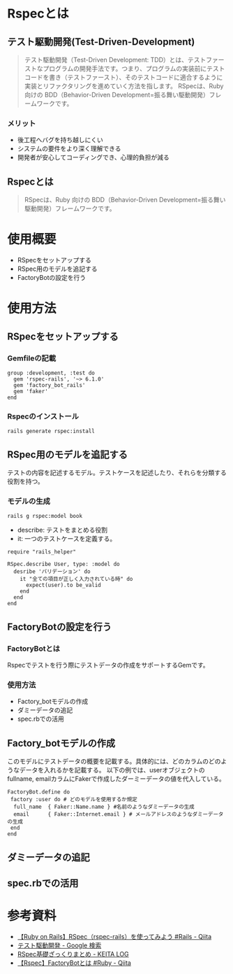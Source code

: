 # Rspecとは
## テスト駆動開発(Test-Driven-Development)
> テスト駆動開発（Test-Driven Development: TDD）とは、テストファーストなプログラムの開発手法です。つまり、プログラムの実装前にテストコードを書き（テストファースト）、そのテストコードに適合するように実装とリファクタリングを進めていく方法を指します。
> RSpecは、Ruby 向けの BDD（Behavior-Driven Development=振る舞い駆動開発）フレームワークです。

### メリット
- 後工程へバグを持ち越しにくい
- システムの要件をより深く理解できる
- 開発者が安心してコーディングでき、心理的負担が減る

## Rspecとは
> RSpecは、Ruby 向けの BDD（Behavior-Driven Development=振る舞い駆動開発）フレームワークです。

# 使用概要
- RSpecをセットアップする
- RSpec用のモデルを追記する
- FactoryBotの設定を行う

# 使用方法

## RSpecをセットアップする
### Gemfileの記載

```
group :development, :test do
  gem 'rspec-rails', '~> 6.1.0'
  gem 'factory_bot_rails'
  gem 'faker'
end
```

### Rspecのインストール
``rails generate rspec:install``

## RSpec用のモデルを追記する
テストの内容を記述するモデル。テストケースを記述したり、それらを分類する役割を持つ。

### モデルの生成 
`rails g rspec:model book`

- describe: テストをまとめる役割
- it: 一つのテストケースを定義する。

```
require "rails_helper"

RSpec.describe User, type: :model do
  desribe 'バリデーション' do
    it "全ての項目が正しく入力されている時" do
      expect(user).to be_valid
    end
  end
end
```

## FactoryBotの設定を行う
### FactoryBotとは
Rspecでテストを行う際にテストデータの作成をサポートするGemです。

### 使用方法
- Factory_botモデルの作成
- ダミーデータの追記
- spec.rbでの活用


## Factory_botモデルの作成
このモデルにテストデータの概要を記載する。具体的には、どのカラムのどのようなデータを入れるかを記載する。
以下の例では、userオブジェクトのfullname, emailカラムにFakerで作成したダーミーデータの値を代入している。

```
FactoryBot.define do 
 factory :user do # どのモデルを使用するか規定
  full_name  { Faker::Name.name } #名前のようなダミーデータの生成
  email      { Faker::Internet.email } # メールアドレスのようなダミーデータの生成
 end
end
```

## ダミーデータの追記


## spec.rbでの活用

# 参考資料
- [【Ruby on Rails】RSpec（rspec-rails）を使ってみよう #Rails - Qiita](https://qiita.com/ukwhatn/items/468d2ee700f79b7c5587)
- [テスト駆動開発 - Google 検索](https://www.google.com/search?client=firefox-b-d&q=%E3%83%86%E3%82%B9%E3%83%88%E9%A7%86%E5%8B%95%E9%96%8B%E7%99%BA)
- [RSpec基礎ざっくりまとめ - KEITA LOG](https://keita1899.hatenablog.com/entry/2024/12/19/194859)
- [【Rspec】FactoryBotとは #Ruby - Qiita](https://qiita.com/so__hei__/items/138ab9306e6c8f20fdc8)
